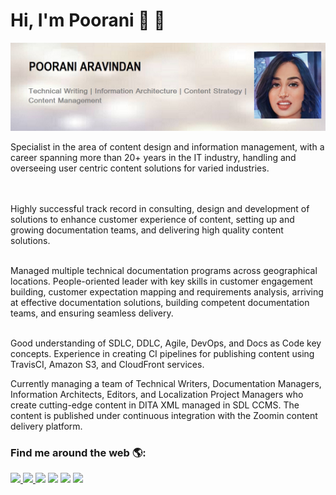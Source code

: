 # Hi, I'm Poorani 👋 👩

<img src="https://github.com/pooraniarvind/pooraniarvind.github.io/blob/master/images/new-banner.jpg" alt="banner that says Poorani Aravindan - Technical Writing | Information Architecture | Content Strategy | Content Management alongside a cartoon illustration of Poorani">

Specialist in the area of content design and information management, with a career spanning more than 20+ years in the IT industry, handling and overseeing user centric content solutions for varied industries.

<br><br>
Highly successful track record in consulting, design and development of solutions to enhance customer experience of content, setting up and growing documentation teams, and delivering high quality content solutions. 
<br><br>

Managed multiple technical documentation programs across geographical locations. People-oriented leader with key skills in customer engagement building, customer expectation mapping and requirements analysis, arriving at effective documentation solutions, building competent documentation teams, and ensuring seamless delivery.
<br><br>

Good understanding of SDLC, DDLC, Agile, DevOps, and Docs as Code key concepts. Experience in creating CI pipelines for publishing content using TravisCI, Amazon S3, and CloudFront services.

Currently managing a team of Technical Writers, Documentation Managers, Information Architects, Editors, and Localization Project Managers who create cutting-edge content in DITA XML managed in SDL CCMS. The content is published under continuous integration with the Zoomin content delivery platform.
<br>
### Find me around the web 🌎:

<a target="_blank" href="https://www.linkedin.com/in/pooraniaravindan/" target="_blank"> <img src="https://img.shields.io/badge/linkedin-%230077B5.svg?style=for-the-badge&logo=linkedin)?raw=true"> </a> 
<a href="https://www.pooraniarvind.com/jekyll/update/2022/05/12/welcome-to-jekyll.html" target="_blank"> <img src="https://img.shields.io/badge/website-000000?style=for-the-badge&logo=About.me&logoColor=white)?raw=true"> </a> 
[![](https://img.shields.io/badge/twitter-1ED760?style=for-the-badge&logo=twitter&logoColor=white)](https://twitter.com/pooraniarvind)
[![](https://img.shields.io/badge/Gmail-D14836?style=for-the-badge&logo=gmail&logoColor=white)](mailto:pooraniarvind@gmail.com)
[![](https://img.shields.io/badge/Telegram-2CA5E0?style=for-the-badge&logo=telegram&logoColor=white)](https://t.me/pooraniarvind)
[![](https://img.shields.io/badge/Slack-4A154B?style=for-the-badge&logo=slack&logoColor=white)](https:writethedocs.slack.com)
